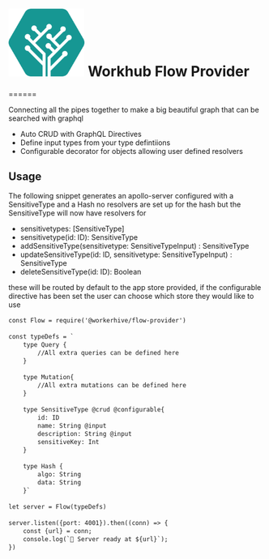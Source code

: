 # <img src="https://raw.githubusercontent.com/WorkerHive/flow-provider/master/logo.png" alt="Workhub Logo" width="150"/> Workhub Flow Provider
======

Connecting all the pipes together to make a big beautiful graph that can be searched with graphql

- Auto CRUD with GraphQL Directives
- Define input types from your type defintiions
- Configurable decorator for objects allowing user defined resolvers

## Usage

The following snippet generates an apollo-server configured with a SensitiveType and a Hash no resolvers are set up for the hash but the SensitiveType will now have resolvers for 

- sensitivetypes: [SensitiveType]
- sensitivetype(id: ID): SensitiveType
- addSensitiveType(sensitivetype: SensitiveTypeInput) : SensitiveType
- updateSensitiveType(id: ID, sensitivetype: SensitiveTypeInput) : SensitiveType
- deleteSensitiveType(id: ID): Boolean

these will be routed by default to the app store provided, if the configurable directive has been set the user can choose which store they would like to use


```
const Flow = require('@workerhive/flow-provider')

const typeDefs = `
    type Query {
        //All extra queries can be defined here
    }

    type Mutation{
        //All extra mutations can be defined here
    }

    type SensitiveType @crud @configurable{
        id: ID
        name: String @input
        description: String @input
        sensitiveKey: Int
    }

    type Hash {
        algo: String
        data: String
    }`

let server = Flow(typeDefs)

server.listen({port: 4001}).then((conn) => {
    const {url} = conn;
    console.log(`🚀 Server ready at ${url}`);
})
```
